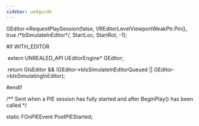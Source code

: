 ```yaml
---
sidebar: ue4guide
---
```

GEditor->RequestPlaySession(false, VREditorLevelViewportWeakPtr.Pin(), true /\*bSimulateInEditor\*/, StartLoc, StartRot, -1);

\#if WITH_EDITOR

​ extern UNREALED_API UEditorEngine\* GEditor;

​ return GIsEditor && (GEditor->bIsSimulateInEditorQueued || GEditor->bIsSimulatingInEditor);

\#endif

/\*\* Sent when a PIE session has fully started and after BeginPlay() has been called \*/

static FOnPIEEvent PostPIEStarted;
